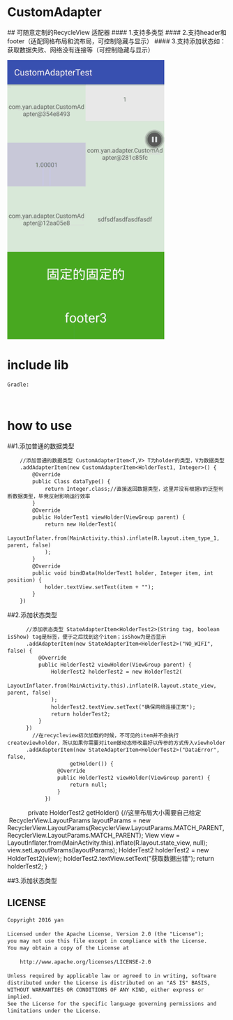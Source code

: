 # CustomAdapter
## 可随意定制的RecycleView 适配器
#### 1.支持多类型
#### 2.支持header和footer（适配网格布局和流布局，可控制隐藏与显示）
#### 3.支持添加状态如：获取数据失败、网络没有连接等（可控制隐藏与显示）

![GIF](GIF.gif)

# include lib
    Gradle:
    
      
# how to use    

##1.添加普通的数据类型    

        //添加普通的数据类型 CustomAdapterItem<T,V> T为holder的类型，V为数据类型
        .addAdapterItem(new CustomAdapterItem<HolderTest1, Integer>() {
            @Override
            public Class dataType() {
                return Integer.class;//直接返回数据类型，这里并没有根据V的泛型判断数据类型，毕竟反射影响运行效率
            }
            @Override
            public HolderTest1 viewHolder(ViewGroup parent) {
                return new HolderTest1(
                    LayoutInflater.from(MainActivity.this).inflate(R.layout.item_type_1, parent, false)
                );
            }
            @Override
            public void bindData(HolderTest1 holder, Integer item, int position) {
                holder.textView.setText(item + "");
            }
        })

##2.添加状态类型

          //添加状态类型 StateAdapterItem<HolderTest2>(String tag, boolean isShow) tag是标签，便于之后找到这个item；isShow为是否显示
          .addAdapterItem(new StateAdapterItem<HolderTest2>("NO_WIFI", false) {
              @Override
              public HolderTest2 viewHolder(ViewGroup parent) {
                  HolderTest2 holderTest2 = new HolderTest2(
                      LayoutInflater.from(MainActivity.this).inflate(R.layout.state_view, parent, false)
                  );
                  holderTest2.textView.setText("确保网络连接正常");
                  return holderTest2;
              }
          })
            //在recycleview初次加载的时候，不可见的item并不会执行createviewholder，所以如果你需要对item做动态修改最好以传参的方式传入viewholder
          .addAdapterItem(new StateAdapterItem<HolderTest2>("DataError", false,
                        getHolder()) {
                    @Override
                    public HolderTest2 viewHolder(ViewGroup parent) {
                        return null;
                    }
                })
             private HolderTest2 getHolder() {//这里布局大小需要自己给定
                RecyclerView.LayoutParams layoutParams = new RecyclerView.LayoutParams(RecyclerView.LayoutParams.MATCH_PARENT,
                        RecyclerView.LayoutParams.MATCH_PARENT);
                View view = LayoutInflater.from(MainActivity.this).inflate(R.layout.state_view, null);
                view.setLayoutParams(layoutParams);
                HolderTest2 holderTest2 = new HolderTest2(view);
                holderTest2.textView.setText("获取数据出错");
                return holderTest2;
            }


##3.添加状态类型
    
## LICENSE

    Copyright 2016 yan

    Licensed under the Apache License, Version 2.0 (the "License");
    you may not use this file except in compliance with the License.
    You may obtain a copy of the License at

        http://www.apache.org/licenses/LICENSE-2.0

    Unless required by applicable law or agreed to in writing, software
    distributed under the License is distributed on an "AS IS" BASIS,
    WITHOUT WARRANTIES OR CONDITIONS OF ANY KIND, either express or implied.
    See the License for the specific language governing permissions and
    limitations under the License.


